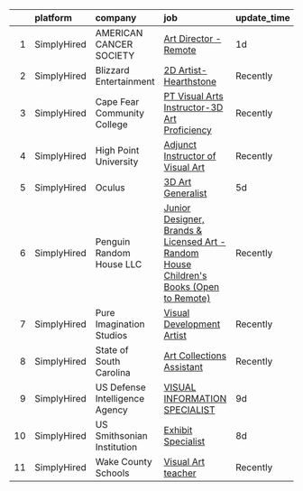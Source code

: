 

|    | platform    | company                        | job                                                                                                                                                                                            | update_time   | location            |
|---:|:------------|:-------------------------------|:-----------------------------------------------------------------------------------------------------------------------------------------------------------------------------------------------|:--------------|:--------------------|
|  1 | SimplyHired | AMERICAN CANCER SOCIETY        | [Art Director - Remote](https://www.simplyhired.com/job/mQ_2M8HzFv2KsjPyDXGDchJSQHJfJnVhi5gkGn-tCruv96R8F55-Tg?q=visual+art)                                                                   | 1d            | Atlanta, GA         |
|  2 | SimplyHired | Blizzard Entertainment         | [2D Artist- Hearthstone](https://www.simplyhired.com/job/SpjQg9-PvboofN0JlAeM71jaQH3HpN8een9NhJPNcE2GrJiS1WEs9A?q=visual+art)                                                                  | Recently      | Irvine, CA          |
|  3 | SimplyHired | Cape Fear Community College    | [PT Visual Arts Instructor-3D Art Proficiency](https://www.simplyhired.com/job/-ePhA3kC8PjaPuAnNg8zVH7bM-26pvJnU8lfmy3Au9FQvKQ-wOATbw?q=visual+art)                                            | Recently      | Wilmington, NC      |
|  4 | SimplyHired | High Point University          | [Adjunct Instructor of Visual Art](https://www.simplyhired.com/job/ixv9k5fr71x-biEB2JEsSfrT3dbYye3a23eqvHR3h92G6N93_p6bMg?q=visual+art)                                                        | Recently      | High Point, NC      |
|  5 | SimplyHired | Oculus                         | [3D Art Generalist](https://www.simplyhired.com/job/je0u3b9g8nV9DnO3K-aE3a3L3MWK_JcqtTRaFwxslc5IFNxzn_ndrA?q=visual+art)                                                                       | 5d            | Remote +2 locations |
|  6 | SimplyHired | Penguin Random House LLC       | [Junior Designer, Brands & Licensed Art - Random House Children's Books (Open to Remote)](https://www.simplyhired.com/job/gH3waUaaEZWiJ28DEHFm7xKrgWmuMXpgd-FdbKc3X12hyKTLyKUXBQ?q=visual+art) | Recently      | New York, NY        |
|  7 | SimplyHired | Pure Imagination Studios       | [Visual Development Artist](https://www.simplyhired.com/job/u3Ce0qDkoB4jPujFyWA_pOjySvkBJ7SmBclJFkATwkjx3a0XU_1R2g?q=visual+art)                                                               | Recently      | Van Nuys, CA        |
|  8 | SimplyHired | State of South Carolina        | [Art Collections Assistant](https://www.simplyhired.com/job/kg3jCOx3YqogGWibRUnRxw5f4E9TrJOC6H_XuPw9RP2S854bUpPMTg?q=visual+art)                                                               | Recently      | Columbia, SC        |
|  9 | SimplyHired | US Defense Intelligence Agency | [VISUAL INFORMATION SPECIALIST](https://www.simplyhired.com/job/tGWviQWfevhF7RylWX-C_d4J5T9kA-ECjCBjazHAkftz12kJ3znnyA?q=visual+art)                                                           | 9d            | Washington, DC      |
| 10 | SimplyHired | US Smithsonian Institution     | [Exhibit Specialist](https://www.simplyhired.com/job/2TnigxzcMPxSoRED3zNtTROLx2wIJ1AtD8HZBhTT-ovpNBQJyC-9vQ?q=visual+art)                                                                      | 8d            | Washington, DC      |
| 11 | SimplyHired | Wake County Schools            | [Visual Art teacher](https://www.simplyhired.com/job/ONdhPMJl9UzvXjABJhYmc_llZ7vDiD3U3wkZLIZ0TJPF8y9-ee5NJw?q=visual+art)                                                                      | Recently      | Wendell, NC         |